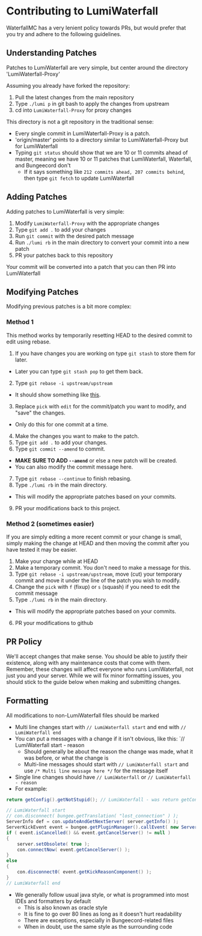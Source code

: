 Contributing to LumiWaterfall
==========================
WaterfallMC has a very lenient policy towards PRs, but would prefer that you try and adhere to the following guidelines.

## Understanding Patches
Patches to LumiWaterfall are very simple, but center around the directory 'LumiWaterfall-Proxy'

Assuming you already have forked the repository:

1. Pull the latest changes from the main repository
2. Type `./lumi p` in git bash to apply the changes from upstream
3. cd into `LumiWaterfall-Proxy` for proxy changes

This directory is not a git repository in the traditional sense:

- Every single commit in LumiWaterfall-Proxy is a patch. 
- 'origin/master' points to a directory similar to LumiWaterfall-Proxy but for LumiWaterfall
- Typing `git status` should show that we are 10 or 11 commits ahead of master, meaning we have 10 or 11 patches that LumiWaterfall, Waterfall, and Bungeecord don't
  - If it says something like `212 commits ahead, 207 commits behind`, then type `git fetch` to update LumiWaterfall

## Adding Patches
Adding patches to LumiWaterfall is very simple:

1. Modify `LumiWaterfall-Proxy` with the appropriate changes
2. Type `git add .` to add your changes
3. Run `git commit` with the desired patch message
4. Run `./lumi rb` in the main directory to convert your commit into a new patch
5. PR your patches back to this repository

Your commit will be converted into a patch that you can then PR into LumiWaterfall

## Modifying Patches
Modifying previous patches is a bit more complex:

### Method 1
This method works by temporarily resetting HEAD to the desired commit to edit using rebase.

1. If you have changes you are working on type `git stash` to store them for later.
  - Later you can type `git stash pop` to get them back.
2. Type `git rebase -i upstream/upstream`
  - It should show something like [this](https://gist.github.com/Zbob750/e6bb220d3b734933c320).
3. Replace `pick` with `edit` for the commit/patch you want to modify, and "save" the changes.
  - Only do this for one commit at a time.
4. Make the changes you want to make to the patch.
5. Type `git add .` to add your changes.
6. Type `git commit --amend` to commit.
  - **MAKE SURE TO ADD `--amend`** or else a new patch will be created.
  - You can also modify the commit message here.
7. Type `git rebase --continue` to finish rebasing.
8. Type `./lumi rb` in the main directory.
  - This will modify the appropriate patches based on your commits.
9. PR your modifications back to this project.

### Method 2 (sometimes easier)
If you are simply editing a more recent commit or your change is small, simply making the change at HEAD and then moving the commit after you have tested it may be easier.

1. Make your change while at HEAD
2. Make a temporary commit. You don't need to make a message for this.
3. Type `git rebase -i upstream/upstream`, move (cut) your temporary commit and move it under the line of the patch you wish to modify.
4. Change the `pick` with `f` (fixup) or `s` (squash) if you need to edit the commit message 
5. Type `./lumi rb` in the main directory.
  - This will modify the appropriate patches based on your commits.
6. PR your modifications to github


## PR Policy
We'll accept changes that make sense. You should be able to justify their existence, along with any maintenance costs that come with them. Remember, these changes will affect everyone who runs LumiWaterfall, not just you and your server.
While we will fix minor formatting issues, you should stick to the guide below when making and submitting changes.

## Formatting
All modifications to non-LumiWaterfall files should be marked
- Multi line changes start with `// LumiWaterfall start` and end with `// LumiWaterfall end`
- You can put a messages with a change if it isn't obvious, like this: `// LumiWaterfall start - reason
  - Should generally be about the reason the change was made, what it was before, or what the change is
  - Multi-line messages should start with `// LumiWaterfall start` and use `/* Multi line message here */` for the message itself
- Single line changes should have `// LumiWaterfall` or `// LumiWaterfall - reason`
- For example:
````java
return getConfig().getNotStupid(); // LumiWaterfall - was return getConfig().getStupid();

// LumiWaterfall start
// con.disconnect( bungee.getTranslation( "lost_connection" ) );
ServerInfo def = con.updateAndGetNextServer( server.getInfo() );
ServerKickEvent event = bungee.getPluginManager().callEvent( new ServerKickEvent( con, server.getInfo(), TextComponent.fromLegacyText( bungee.getTranslation( "lost_connection" ) ), def, ServerKickEvent.State.CONNECTED, ServerKickEvent.Cause.LOST_CONNECTION ) );
if ( event.isCancelled() && event.getCancelServer() != null )
{
    server.setObsolete( true );
    con.connectNow( event.getCancelServer() );
}
else
{
    con.disconnect0( event.getKickReasonComponent() );
}
// LumiWaterfall end
````
- We generally follow usual java style, or what is programmed into most IDEs and formatters by default
  - This is also known as oracle style
  - It is fine to go over 80 lines as long as it doesn't hurt readability
  - There are exceptions, especially in Bungeecord-related files
  - When in doubt, use the same style as the surrounding code
